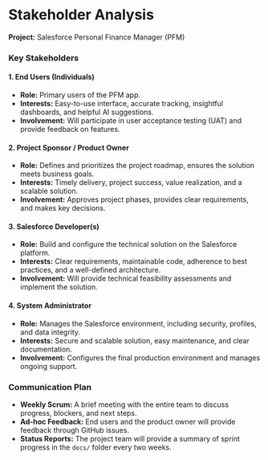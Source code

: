 # Stakeholder Analysis

**Project:** Salesforce Personal Finance Manager (PFM)

### Key Stakeholders

#### 1. End Users (Individuals)
- **Role:** Primary users of the PFM app.
- **Interests:** Easy-to-use interface, accurate tracking, insightful dashboards, and helpful AI suggestions.
- **Involvement:** Will participate in user acceptance testing (UAT) and provide feedback on features.

#### 2. Project Sponsor / Product Owner
- **Role:** Defines and prioritizes the project roadmap, ensures the solution meets business goals.
- **Interests:** Timely delivery, project success, value realization, and a scalable solution.
- **Involvement:** Approves project phases, provides clear requirements, and makes key decisions.

#### 3. Salesforce Developer(s)
- **Role:** Build and configure the technical solution on the Salesforce platform.
- **Interests:** Clear requirements, maintainable code, adherence to best practices, and a well-defined architecture.
- **Involvement:** Will provide technical feasibility assessments and implement the solution.

#### 4. System Administrator
- **Role:** Manages the Salesforce environment, including security, profiles, and data integrity.
- **Interests:** Secure and scalable solution, easy maintenance, and clear documentation.
- **Involvement:** Configures the final production environment and manages ongoing support.

### Communication Plan

- **Weekly Scrum:** A brief meeting with the entire team to discuss progress, blockers, and next steps.
- **Ad-hoc Feedback:** End users and the product owner will provide feedback through GitHub issues.
- **Status Reports:** The project team will provide a summary of sprint progress in the `docs/` folder every two weeks.
